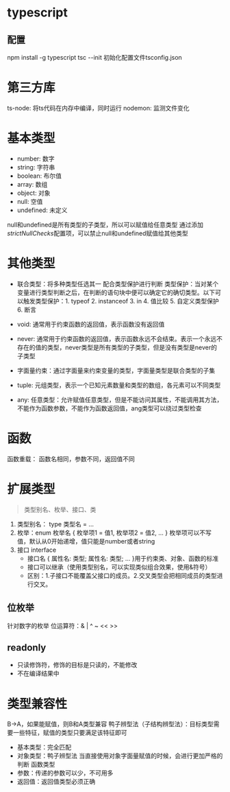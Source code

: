 # typescript
## 配置
npm install -g typescript
tsc --init 初始化配置文件tsconfig.json

# 第三方库
ts-node: 将ts代码在内存中编译，同时运行
nodemon: 监测文件变化

# 基本类型
- number: 数字
- string: 字符串
- boolean: 布尔值
- array: 数组
- object: 对象
- null: 空值
- undefined: 未定义

null和undefined是所有类型的子类型，所以可以赋值给任意类型
通过添加*strictNullChecks*配置项，可以禁止null和undefined赋值给其他类型

# 其他类型
- 联合类型：将多种类型任选其一
配合类型保护进行判断
类型保护：当对某个变量进行类型判断之后，在判断的语句块中便可以确定它的确切类型。以下可以触发类型保护：1. typeof 2. instanceof 3. in 4. 值比较 5. 自定义类型保护 6. 断言

- void: 通常用于约束函数的返回值，表示函数没有返回值

- never: 通常用于约束函数的返回值，表示函数永远不会结束。表示一个永远不存在的值的类型，never类型是所有类型的子类型，但是没有类型是never的子类型

- 字面量约束：通过字面量来约束变量的类型，字面量类型是联合类型的子集

- tuple: 元组类型，表示一个已知元素数量和类型的数组，各元素可以不同类型

- any: 任意类型：允许赋值任意类型，但是不能访问其属性，不能调用其方法，不能作为函数参数，不能作为函数返回值，ang类型可以绕过类型检查

# 函数
函数重载： 函数名相同，参数不同，返回值不同

# 扩展类型
> 类型别名、枚举、接口、类
1. 类型别名： type 类型名 = ...
2. 枚举：enum 枚举名 { 枚举项1 = 值1, 枚举项2 = 值2, ... }  枚举项可以不写值，默认从0开始递增，值只能是number或者string
3. 接口 interface 
    - 接口名 { 属性名: 类型; 属性名: 类型; ... }用于约束类、对象、函数的标准
    - 接口可以继承（使用类型别名，可以实现类似组合效果，使用&符号）
    - 区别：1.子接口不能覆盖父接口的成员。2.交叉类型会把相同成员的类型进行交叉。

## 位枚举
针对数字的枚举
位运算符：& | ^ ~ << >>

## readonly
- 只读修饰符，修饰的目标是只读的，不能修改
- 不在编译结果中

# 类型兼容性
B->A，如果能赋值，则B和A类型兼容
鸭子辨型法（子结构辨型法）：目标类型需要一些特征，赋值的类型只要满足该特征即可
- 基本类型：完全匹配
- 对象类型：鸭子辨型法
当直接使用对象字面量赋值的时候，会进行更加严格的判断
函数类型
- 参数：传递的参数可以少，不可用多
- 返回值：返回值类型必须正确
